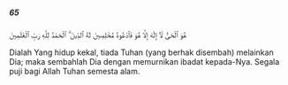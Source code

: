 ##### 65

<span class="ayah">هُوَ ٱلْحَىُّ لَآ إِلَٰهَ إِلَّا هُوَ فَٱدْعُوهُ مُخْلِصِينَ لَهُ ٱلدِّينَ ۗ ٱلْحَمْدُ لِلَّهِ رَبِّ ٱلْعَٰلَمِينَ</span>

<span class="ayah_translation">Dialah Yang hidup kekal, tiada Tuhan (yang berhak disembah) melainkan Dia; maka sembahlah Dia dengan memurnikan ibadat kepada-Nya. Segala puji bagi Allah Tuhan semesta alam.</span>
